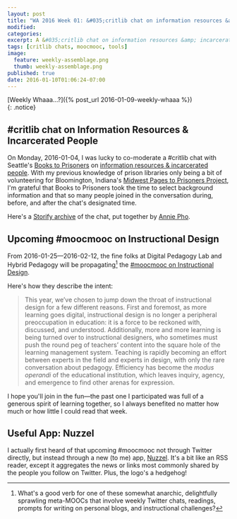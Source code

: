 ```yaml
---
layout: post
title: "WA 2016 Week 01: &#035;critlib chat on information resources &amp; incarcerated people"
modified:
categories:
excerpt: A &#035;critlib chat on information resources &amp; incarcerated people; an upcoming &#035;moocmooc on Instructional Design; Nuzzel the app.  
tags: [critlib chats, moocmooc, tools]
image:
  feature: weekly-assemblage.png
  thumb: weekly-assemblage.png
published: true
date: 2016-01-10T01:06:24-07:00
---
```

[Weekly Whaaa…?]({% post_url 2016-01-09-weekly-whaaa %})  
{: .notice}  

## #critlib chat on Information Resources &amp; Incarcerated People   

On Monday, 2016-01-04, I was lucky to co-moderate a #critlib chat with Seattle's [Books to Prisoners](http://www.bookstoprisoners.net/) on [information resources &amp; incarcerated people](http://critlib.org/information-resources-and-incarcerated-people/). With my previous knowledge of prison libraries only being a bit of volunteering for Bloomington, Indiana's [Midwest Pages to Prisoners Project](http://pagestoprisoners.org/), I'm grateful that Books to Prisoners took the time to select background information and that so many people joined in the conversation during, before, and after the chat's designated time.   

Here's a [Storify archive](https://storify.com/catladylib/critlib-information-resources-and-incarcerated-peo) of the chat, put together by [Annie Pho](https://catladylibrarian.wordpress.com/).   

## Upcoming #moocmooc on Instructional Design  

From 2016-01-25—2016-02-12, the fine folks at Digital Pedagogy Lab and Hybrid Pedagogy will be propagating[^prop] the [&#035;moocmooc on Instructional Design](http://www.digitalpedagogylab.com/mooc-mooc-instructional-design/).  

Here's how they describe the intent:  

> This year, we’ve chosen to jump down the throat of instructional design for a few different reasons. First and foremost, as more learning goes digital, instructional design is no longer a peripheral preoccupation in education: it is a force to be reckoned with, discussed, and understood. Additionally, more and more learning is being turned over to instructional designers, who sometimes must push the round peg of teachers’ content into the square hole of the learning management system. Teaching is rapidly becoming an effort between experts in the field and experts in design, with only the rare conversation about pedagogy. Efficiency has become the _modus operandi_ of the educational institution, which leaves inquiry, agency, and emergence to find other arenas for expression.  

[^prop]: What's a good verb for one of these somewhat anarchic, delightfully sprawling meta-MOOCs that involve weekly Twitter chats, readings, prompts for writing on personal blogs, and instructional challenges?      

I hope you'll join in the fun—the past one I participated was full of a generous spirit of learning together, so I always benefited no matter how much or how little I could read that week.   

## Useful App: Nuzzel  

I actually first heard of that upcoming #moocmooc not through Twitter directly, but instead through a new (to me) app, [Nuzzel](http://nuzzel.com/about). It's a bit like an RSS reader, except it aggregates the news or links most commonly shared by the people you follow on Twitter. Plus, the logo's a hedgehog!  